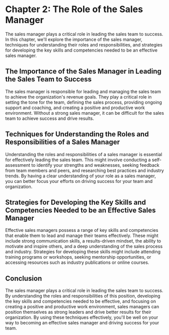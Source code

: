 Chapter 2: The Role of the Sales Manager
========================================

The sales manager plays a critical role in leading the sales team to success. In this chapter, we'll explore the importance of the sales manager, techniques for understanding their roles and responsibilities, and strategies for developing the key skills and competencies needed to be an effective sales manager.

The Importance of the Sales Manager in Leading the Sales Team to Success
------------------------------------------------------------------------

The sales manager is responsible for leading and managing the sales team to achieve the organization's revenue goals. They play a critical role in setting the tone for the team, defining the sales process, providing ongoing support and coaching, and creating a positive and productive work environment. Without a strong sales manager, it can be difficult for the sales team to achieve success and drive results.

Techniques for Understanding the Roles and Responsibilities of a Sales Manager
------------------------------------------------------------------------------

Understanding the roles and responsibilities of a sales manager is essential for effectively leading the sales team. This might involve conducting a self-assessment to identify your strengths and weaknesses, seeking feedback from team members and peers, and researching best practices and industry trends. By having a clear understanding of your role as a sales manager, you can better focus your efforts on driving success for your team and organization.

Strategies for Developing the Key Skills and Competencies Needed to be an Effective Sales Manager
-------------------------------------------------------------------------------------------------

Effective sales managers possess a range of key skills and competencies that enable them to lead and manage their teams effectively. These might include strong communication skills, a results-driven mindset, the ability to motivate and inspire others, and a deep understanding of the sales process and industry. Strategies for developing these skills might include attending training programs or workshops, seeking mentorship opportunities, or accessing resources such as industry publications or online courses.

Conclusion
----------

The sales manager plays a critical role in leading the sales team to success. By understanding the roles and responsibilities of this position, developing the key skills and competencies needed to be effective, and focusing on creating a positive and productive work environment, sales managers can position themselves as strong leaders and drive better results for their organization. By using these techniques effectively, you'll be well on your way to becoming an effective sales manager and driving success for your team.
